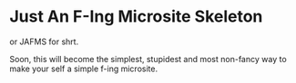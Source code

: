 # Just An F-Ing Microsite Skeleton
or JAFMS for shrt.

Soon, this will become the simplest, stupidest and most non-fancy way to make your self a simple f-ing microsite.